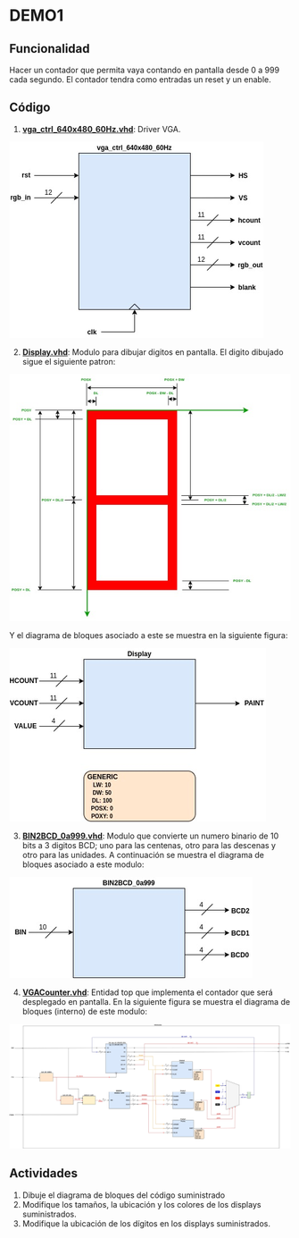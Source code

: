 # DEMO1

## Funcionalidad ##
Hacer un contador que permita vaya contando en pantalla desde 0 a 999 cada segundo. El contador tendra como entradas un reset y un enable. 

## Código ##

1. **[vga_ctrl_640x480_60Hz.vhd](vga_ctrl_640x480_60Hz.vhd)**: Driver VGA.

![vga_module](vga_module.jpg)

2. **[Display.vhd](Display.vhd)**: Modulo para dibujar digitos en pantalla. El digito dibujado sigue el siguiente patron:

![digito](number.jpg)

Y el diagrama de bloques asociado a este se muestra en la siguiente figura:

![display](Display.jpg)

3. **[BIN2BCD_0a999.vhd](BIN2BCD_0a999.vhd)**: Modulo que convierte un numero binario de 10 bits a 3 digitos BCD; uno para las centenas, otro para las descenas y otro para las unidades. A continuación se muestra el diagrama de bloques asociado a este modulo:

![BIN2BCD_0a999](BIN2BCD_0a999.jpg)

4. **[VGACounter.vhd](VGACounter.vhd)**: Entidad top que implementa el contador que será desplegado en pantalla. En la siguiente figura se muestra el diagrama de bloques (interno) de este modulo:

![VGACounter_v2](VGACounter_v2.jpg)



## Actividades ##

1. Dibuje el diagrama de bloques del código suministrado
2. Modifique los tamaños, la ubicación y los colores de los displays suministrados.
3. Modifique la ubicación de los dígitos en los displays suministrados.

